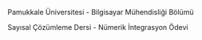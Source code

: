 Pamukkale Üniversitesi - Bilgisayar Mühendisliği Bölümü

Sayısal Çözümleme Dersi - Nümerik İntegrasyon Ödevi
